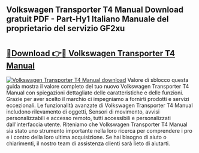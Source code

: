 ## Volkswagen Transporter T4 Manual Download gratuit PDF - Part-Hy1 Italiano Manuale del proprietario del servizio GF2xu

# <h2><a href="http://dfgsawo.blite.top/?on=Volkswagen+Transporter+T4+Manual">🔗Download 👉🔴 Volkswagen Transporter T4 Manual</a></h2>

[![Volkswagen Transporter T4 Manual download](https://i.imgur.com/lujVjoI.png)](http://dfgsawo.blite.top/?on=Volkswagen+Transporter+T4+Manual)
Valore di sblocco questa guida mostra il valore completo del tuo nuovo Volkswagen Transporter T4 Manual con spiegazioni dettagliate delle caratteristiche e delle funzioni. Grazie per aver scelto il marchio ci impegniamo a fornirti prodotti e servizi eccezionali. Le funzionalità avanzate di Volkswagen Transporter T4 Manual includono rilevamento di oggetti, Sensori di movimento, avvisi personalizzabili e accesso remoto, tutti accessibili e personalizzati dall'interfaccia utente. Riteniamo che Volkswagen Transporter T4 Manual sia stato uno strumento importante nella loro ricerca per comprendere i pro e i contro della loro ultima acquisizione. Se hai bisogno di aiuto o chiarimenti, il nostro team di assistenza clienti sarà lieto di aiutarti.
